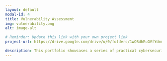 ```yaml
---
layout: default
modal-id: 4
title: Vulnerability Assessment
img: vulnerability.png
alt: image-alt

# Reminder: Update this link with your own project link
project-url: https://drive.google.com/drive/u/0/folders/1wQBdhEuGVfYdmmPxFvqim9PHkcIxklOC

description: This portfolio showcases a series of practical cybersecurity projects focused on risk assessment, vulnerability management, access control, and data protection. Each project reflects real-world security challenges—from investigating insider incidents and enforcing least privilege to evaluating exposed database servers and classifying network assets. Guided by NIST SP 800-30, SP 800-53, and SP 800-61 frameworks, I conducted qualitative risk analyses, identified threat sources, and proposed actionable mitigation strategies that align with business and compliance objectives.
---
```

